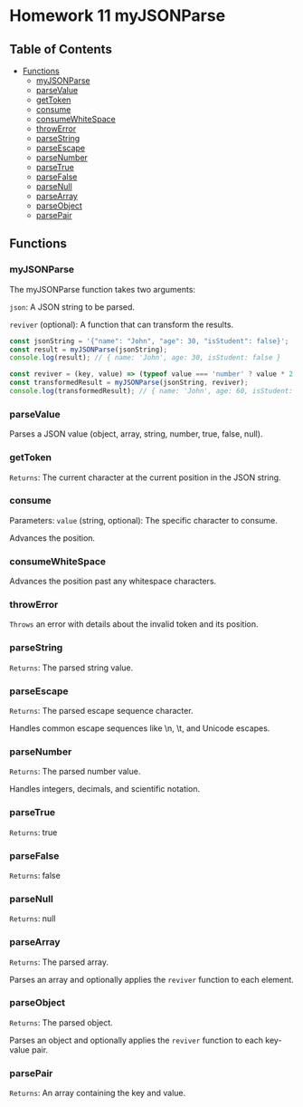 # Homework 11 myJSONParse

## Table of Contents

- [Functions](#functions)
  - [myJSONParse](#myjsonparse)
  - [parseValue](#parsevalue)
  - [getToken](#gettoken)
  - [consume](#consume)
  - [consumeWhiteSpace](#consumewhitespace)
  - [throwError](#throwerror)
  - [parseString](#parsestring)
  - [parseEscape](#parseescape)
  - [parseNumber](#parsenumber)
  - [parseTrue](#parsetrue)
  - [parseFalse](#parsefalse)
  - [parseNull](#parsenull)
  - [parseArray](#parsearray)
  - [parseObject](#parseobject)
  - [parsePair](#parsepair)

## Functions

### myJSONParse

The myJSONParse function takes two arguments:

`json`: A JSON string to be parsed.

`reviver` (optional): A function that can transform the results.

```JavaScript
const jsonString = '{"name": "John", "age": 30, "isStudent": false}';
const result = myJSONParse(jsonString);
console.log(result); // { name: 'John', age: 30, isStudent: false }

const reviver = (key, value) => (typeof value === 'number' ? value * 2 : value);
const transformedResult = myJSONParse(jsonString, reviver);
console.log(transformedResult); // { name: 'John', age: 60, isStudent: false }
```

### parseValue

Parses a JSON value (object, array, string, number, true, false, null).

### getToken

`Returns`: The current character at the current position in the JSON string.

### consume

Parameters:
`value` (string, optional): The specific character to consume.

Advances the position.

### consumeWhiteSpace

Advances the position past any whitespace characters.

### throwError

`Throws` an error with details about the invalid token and its position.

### parseString

`Returns`: The parsed string value.

### parseEscape

`Returns`: The parsed escape sequence character.

Handles common escape sequences like \n, \t, and Unicode escapes.

### parseNumber

`Returns`: The parsed number value.

Handles integers, decimals, and scientific notation.

### parseTrue

`Returns`: true

### parseFalse

`Returns`: false

### parseNull

`Returns`: null

### parseArray

`Returns`: The parsed array.

Parses an array and optionally applies the `reviver` function to each element.

### parseObject

`Returns`: The parsed object.

Parses an object and optionally applies the `reviver` function to each key-value pair.

### parsePair

`Returns`: An array containing the key and value.
